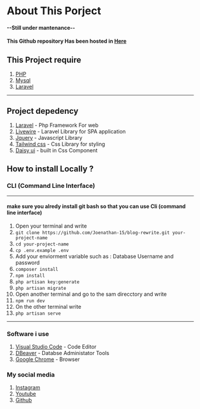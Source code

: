 # About This Porject
#### --Still under mantenance--
#### This Github repository Has been hosted in <a href="https://blog.joenathan.site/">Here</a>

## This Project require
1. <a href="https://www.php.net/">PHP</a>
2. <a href="https://www.mysql.com/">Mysql</a>
3. <a href="https://laravel.com">Laravel</a>

---
## Project depedency
1. <a href="https://laravel.com/docs/10.x">Laravel</a> - Php Framework For web
2. <a href="https://liveiwre.laravel.com/docs/10.x">Livewire</a> - Laravel Library for SPA application
3. <a href="https://jquery.com/">Jquery</a> - Javascript Library
4. <a href="https://tailwindcss.com/">Tailwind css</a> - Css Library for styling
5. <a href="https://daisyui.com/">Daisy ui</a> - built in Css Component

## How to install Locally ?
### CLI (Command Line Interface)
---
#### make sure you alredy install git bash so that you can use Cli (command line interface)
1. Open your terminal and write
2. ``git clone https://github.com/Joenathan-15/blog-rewrite.git your-project-name``
3. ``cd your-project-name``
4. ``cp .env.example .env``
5. Add your enviorment variable such as : Database Username and password
6. ``composer install``
7. ``npm install``
8. ``php artisan key:generate``
9. ``php artisan migrate``
10. Open another terminal and go to the sam direcctory and write
11. ``npm run dev``
12. On the other terminal write
12. ``php artisan serve``
---
### Software i use
1. <a href="https://code.visualstudio.com/">Visual Studio Code</a> - Code Editor
2. <a href="https://dbeaver.io/">DBeaver</a> - Databse Administator Tools
3. <a href="https://www.google.com/intl/id_id/chrome/">Google Chrome</a> - Browser

### My social media 
1. <a href="https://www.instagram.com/joenathan15/">Instagram</a>
2. <a href="https://www.youtube.com/@Jalt">Youtube</a>
3. <a href="https://github.com/Joenathan-15">Github</a>
